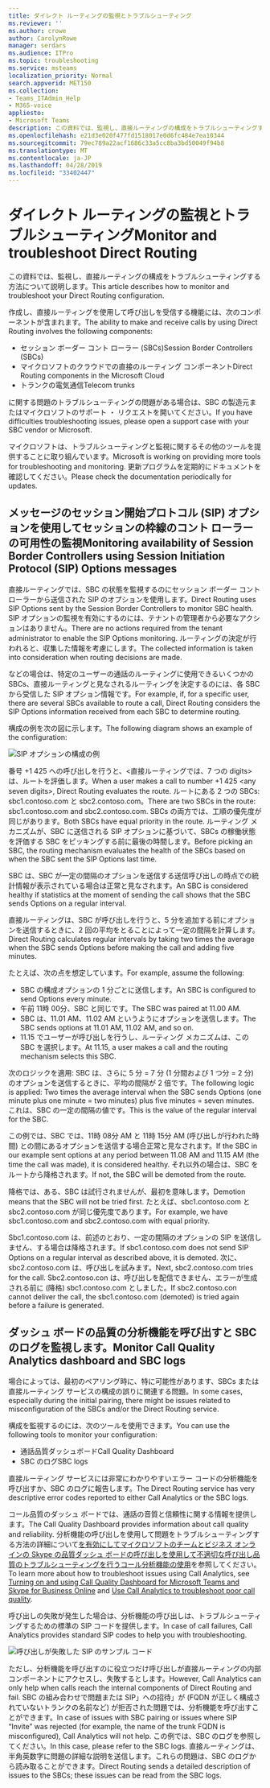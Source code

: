 ```yaml
---
title: ダイレクト ルーティングの監視とトラブルシューティング
ms.reviewer: ''
ms.author: crowe
author: CarolynRowe
manager: serdars
ms.audience: ITPro
ms.topic: troubleshooting
ms.service: msteams
localization_priority: Normal
search.appverid: MET150
ms.collection:
- Teams_ITAdmin_Help
- M365-voice
appliesto:
- Microsoft Teams
description: この資料では、監視し、直接ルーティングの構成をトラブルシューティングする方法について説明します。
ms.openlocfilehash: e21d3e020f477fd1518017e0d6fc484e7ea10344
ms.sourcegitcommit: 79ec789a22acf1686c33a5cc8ba3bd50049f94b8
ms.translationtype: MT
ms.contentlocale: ja-JP
ms.lasthandoff: 04/28/2019
ms.locfileid: "33402447"
---
```

# <a name="monitor-and-troubleshoot-direct-routing"></a><span data-ttu-id="74f9d-103">ダイレクト ルーティングの監視とトラブルシューティング</span><span class="sxs-lookup"><span data-stu-id="74f9d-103">Monitor and troubleshoot Direct Routing</span></span>

<span data-ttu-id="74f9d-104">この資料では、監視し、直接ルーティングの構成をトラブルシューティングする方法について説明します。</span><span class="sxs-lookup"><span data-stu-id="74f9d-104">This article describes how to monitor and troubleshoot your Direct Routing configuration.</span></span> 

<span data-ttu-id="74f9d-105">作成し、直接ルーティングを使用して呼び出しを受信する機能には、次のコンポーネントが含まれます。</span><span class="sxs-lookup"><span data-stu-id="74f9d-105">The ability to make and receive calls by using Direct Routing involves the following components:</span></span> 

- <span data-ttu-id="74f9d-106">セッション ボーダー コント ローラー (SBCs)</span><span class="sxs-lookup"><span data-stu-id="74f9d-106">Session Border Controllers (SBCs)</span></span> 
- <span data-ttu-id="74f9d-107">マイクロソフトのクラウドでの直接のルーティング コンポーネント</span><span class="sxs-lookup"><span data-stu-id="74f9d-107">Direct Routing components in the Microsoft Cloud</span></span> 
- <span data-ttu-id="74f9d-108">トランクの電気通信</span><span class="sxs-lookup"><span data-stu-id="74f9d-108">Telecom trunks</span></span> 

<span data-ttu-id="74f9d-109">に関する問題のトラブルシューティングの問題がある場合は、SBC の製造元またはマイクロソフトのサポート ・ リクエストを開いてください。</span><span class="sxs-lookup"><span data-stu-id="74f9d-109">If you have difficulties troubleshooting issues, please open a support case with your SBC vendor or Microsoft.</span></span> 

<span data-ttu-id="74f9d-110">マイクロソフトは、トラブルシューティングと監視に関するその他のツールを提供することに取り組んでいます。</span><span class="sxs-lookup"><span data-stu-id="74f9d-110">Microsoft is working on providing more tools for troubleshooting and monitoring.</span></span> <span data-ttu-id="74f9d-111">更新プログラムを定期的にドキュメントを確認してください。</span><span class="sxs-lookup"><span data-stu-id="74f9d-111">Please check the documentation periodically for updates.</span></span> 

## <a name="monitoring-availability-of-session-border-controllers-using-session-initiation-protocol-sip-options-messages"></a><span data-ttu-id="74f9d-112">メッセージのセッション開始プロトコル (SIP) オプションを使用してセッションの枠線のコント ローラーの可用性の監視</span><span class="sxs-lookup"><span data-stu-id="74f9d-112">Monitoring availability of Session Border Controllers using Session Initiation Protocol (SIP) Options messages</span></span>

<span data-ttu-id="74f9d-113">直接ルーティングでは、SBC の状態を監視するのにセッション ボーダー コント ローラーから送信された SIP のオプションを使用します。</span><span class="sxs-lookup"><span data-stu-id="74f9d-113">Direct Routing uses SIP Options sent by the Session Border Controllers to monitor SBC health.</span></span> <span data-ttu-id="74f9d-114">SIP オプションの監視を有効にするのには、テナントの管理者から必要なアクションはありません。</span><span class="sxs-lookup"><span data-stu-id="74f9d-114">There are no actions required from the tenant administrator to enable the SIP Options monitoring.</span></span> <span data-ttu-id="74f9d-115">ルーティングの決定が行われると、収集した情報を考慮にします。</span><span class="sxs-lookup"><span data-stu-id="74f9d-115">The collected information is taken into consideration when routing decisions are made.</span></span> 

<span data-ttu-id="74f9d-116">などの場合は、特定のユーザーの通話のルーティングに使用できるいくつかの SBCs、直接ルーティングと見なされるルーティングを決定するのには、各 SBC から受信した SIP オプション情報です。</span><span class="sxs-lookup"><span data-stu-id="74f9d-116">For example, if, for a specific user, there are several SBCs available to route a call, Direct Routing considers the SIP Options information received from each SBC to determine routing.</span></span> 

<span data-ttu-id="74f9d-117">構成の例を次の図に示します。</span><span class="sxs-lookup"><span data-stu-id="74f9d-117">The following diagram shows an example of the configuration:</span></span> 

![SIP オプションの構成の例](media/sip-options-config-example.png)

<span data-ttu-id="74f9d-119">番号 +1 425 への呼び出しを行うと、\<直接ルーティングでは、7 つの digits> は、ルートを評価します。</span><span class="sxs-lookup"><span data-stu-id="74f9d-119">When a user makes a call to number +1 425 \<any seven digits>, Direct Routing evaluates the route.</span></span> <span data-ttu-id="74f9d-120">ルートにある 2 つの SBCs: sbc1.contoso.com と sbc2.contoso.com。</span><span class="sxs-lookup"><span data-stu-id="74f9d-120">There are two SBCs in the route: sbc1.contoso.com and sbc2.contoso.com.</span></span> <span data-ttu-id="74f9d-121">SBCs の両方では、工順の優先度が同じがあります。</span><span class="sxs-lookup"><span data-stu-id="74f9d-121">Both SBCs have equal priority in the route.</span></span> <span data-ttu-id="74f9d-122">ルーティング メカニズムが、SBC に送信される SIP オプションに基づいて、SBCs の稼働状態を評価する SBC をピッキングする前に最後の時間します。</span><span class="sxs-lookup"><span data-stu-id="74f9d-122">Before picking an SBC, the routing mechanism evaluates the health of the SBCs based on when the SBC sent the SIP Options last time.</span></span> 

<span data-ttu-id="74f9d-123">SBC は、SBC が一定の間隔のオプションを送信する送信呼び出しの時点での統計情報が表示されている場合は正常と見なされます。</span><span class="sxs-lookup"><span data-stu-id="74f9d-123">An SBC is considered healthy if statistics at the moment of sending the call shows that the SBC sends Options on a regular interval.</span></span>  

<span data-ttu-id="74f9d-124">直接ルーティングは、SBC が呼び出しを行うと、5 分を追加する前にオプションを送信するときに、2 回の平均をとることによって一定の間隔を計算します。</span><span class="sxs-lookup"><span data-stu-id="74f9d-124">Direct Routing calculates regular intervals by taking two times the average when the SBC sends Options before making the call and adding five minutes.</span></span> 

<span data-ttu-id="74f9d-125">たとえば、次の点を想定しています。</span><span class="sxs-lookup"><span data-stu-id="74f9d-125">For example, assume the following:</span></span> 

- <span data-ttu-id="74f9d-126">SBC の構成オプションの 1 分ごとに送信します。</span><span class="sxs-lookup"><span data-stu-id="74f9d-126">An SBC is configured to send Options every minute.</span></span> 
- <span data-ttu-id="74f9d-127">午前 11時 00分、SBC と同じです。</span><span class="sxs-lookup"><span data-stu-id="74f9d-127">The SBC was paired at 11.00 AM.</span></span>  
- <span data-ttu-id="74f9d-128">SBC は、11.01 AM、11.02 AM というようにオプションを送信します。</span><span class="sxs-lookup"><span data-stu-id="74f9d-128">The SBC sends options at 11.01 AM, 11.02 AM, and so on.</span></span>  
- <span data-ttu-id="74f9d-129">11.15 でユーザーが呼び出しを行うし、ルーティング メカニズムは、この SBC を選択します。</span><span class="sxs-lookup"><span data-stu-id="74f9d-129">At 11.15, a user makes a call and the routing mechanism selects this SBC.</span></span> 

<span data-ttu-id="74f9d-130">次のロジックを適用: SBC は、さらに 5 分 = 7 分 (1 分間および 1 つ分 = 2 分) のオプションを送信するときに、平均の間隔が 2 倍です。</span><span class="sxs-lookup"><span data-stu-id="74f9d-130">The following logic is applied: Two times the average interval when the SBC sends Options (one minute plus one minute = two minutes) plus five minutes = seven minutes.</span></span> <span data-ttu-id="74f9d-131">これは、SBC の一定の間隔の値です。</span><span class="sxs-lookup"><span data-stu-id="74f9d-131">This is the value of the regular interval for the SBC.</span></span>
 
<span data-ttu-id="74f9d-132">この例では、SBC では、11時 08分 AM と 11時 15分 AM (呼び出しが行われた時間) との間にあるオプションを送信する場合正常と見なされます。</span><span class="sxs-lookup"><span data-stu-id="74f9d-132">If the SBC in our example sent options at any period between 11.08 AM and 11.15 AM (the time the call was made), it is considered healthy.</span></span> <span data-ttu-id="74f9d-133">それ以外の場合は、SBC をルートから降格されます。</span><span class="sxs-lookup"><span data-stu-id="74f9d-133">If not, the SBC will be demoted from the route.</span></span> 

<span data-ttu-id="74f9d-134">降格では、ある、SBC は試行されませんが、最初を意味します。</span><span class="sxs-lookup"><span data-stu-id="74f9d-134">Demotion means that the SBC will not be tried first.</span></span> <span data-ttu-id="74f9d-135">たとえば、sbc1.contoso.com と sbc2.contoso.com が同じ優先度であります。</span><span class="sxs-lookup"><span data-stu-id="74f9d-135">For example, we have sbc1.contoso.com and sbc2.contoso.com with equal priority.</span></span>  

<span data-ttu-id="74f9d-136">Sbc1.contoso.com は、前述のとおり、一定の間隔のオプションの SIP を送信しません、する場合は降格されます。</span><span class="sxs-lookup"><span data-stu-id="74f9d-136">If sbc1.contoso.com does not send SIP Options on a regular interval as described above, it is demoted.</span></span> <span data-ttu-id="74f9d-137">次に、sbc2.contoso.com は、呼び出しを試みます。</span><span class="sxs-lookup"><span data-stu-id="74f9d-137">Next, sbc2.contoso.com tries for the call.</span></span> <span data-ttu-id="74f9d-138">Sbc2.contoso.con は、呼び出しを配信できません、エラーが生成される前に (降格) sbc1.contoso.com としました。</span><span class="sxs-lookup"><span data-stu-id="74f9d-138">If sbc2.contoso.con cannot deliver the call, the sbc1.contoso.com (demoted) is tried again before a failure is generated.</span></span> 

## <a name="monitor-call-quality-analytics-dashboard-and-sbc-logs"></a><span data-ttu-id="74f9d-139">ダッシュ ボードの品質の分析機能を呼び出すと SBC のログを監視します。</span><span class="sxs-lookup"><span data-stu-id="74f9d-139">Monitor Call Quality Analytics dashboard and SBC logs</span></span> 
 
<span data-ttu-id="74f9d-140">場合によっては、最初のペアリング時に、特に可能性があります、SBCs または直接ルーティング サービスの構成の誤りに関連する問題。</span><span class="sxs-lookup"><span data-stu-id="74f9d-140">In some cases, especially during the initial pairing, there might be issues related to misconfiguration of the SBCs and/or the Direct Routing service.</span></span> 

<span data-ttu-id="74f9d-141">構成を監視するのには、次のツールを使用できます。</span><span class="sxs-lookup"><span data-stu-id="74f9d-141">You can use the following tools to monitor your configuration:</span></span>  
 
- <span data-ttu-id="74f9d-142">通話品質ダッシュボード</span><span class="sxs-lookup"><span data-stu-id="74f9d-142">Call Quality Dashboard</span></span> 
- <span data-ttu-id="74f9d-143">SBC のログ</span><span class="sxs-lookup"><span data-stu-id="74f9d-143">SBC logs</span></span> 

<span data-ttu-id="74f9d-144">直接ルーティング サービスには非常にわかりやすいエラー コードの分析機能を呼び出すか、SBC のログに報告します。</span><span class="sxs-lookup"><span data-stu-id="74f9d-144">The Direct Routing service has very descriptive error codes reported to either Call Analytics or the SBC logs.</span></span> 

<span data-ttu-id="74f9d-145">コール品質のダッシュ ボードでは、通話の音質と信頼性に関する情報を提供します。</span><span class="sxs-lookup"><span data-stu-id="74f9d-145">The Call Quality Dashboard provides information about call quality and reliability.</span></span> <span data-ttu-id="74f9d-146">分析機能の呼び出しを使用して問題をトラブルシューティングする方法の詳細について[を有効にしてマイクロソフトのチームとビジネス オンラインの Skype の品質ダッシュ ボードの呼び出しを使用して](https://docs.microsoft.com/SkypeForBusiness/using-call-quality-in-your-organization/turning-on-and-using-call-quality-dashboard)[不適切な呼び出し品質のトラブルシューティングを行うコール分析機能の使用](https://docs.microsoft.com/SkypeForBusiness/using-call-quality-in-your-organization/use-call-analytics-to-troubleshoot-poor-call-quality)を参照してください。</span><span class="sxs-lookup"><span data-stu-id="74f9d-146">To learn more about how to troubleshoot issues using Call Analytics, see [Turning on and using Call Quality Dashboard for Microsoft Teams and Skype for Business Online](https://docs.microsoft.com/SkypeForBusiness/using-call-quality-in-your-organization/turning-on-and-using-call-quality-dashboard) and [Use Call Analytics to troubleshoot poor call quality](https://docs.microsoft.com/SkypeForBusiness/using-call-quality-in-your-organization/use-call-analytics-to-troubleshoot-poor-call-quality).</span></span> 

<span data-ttu-id="74f9d-147">呼び出しの失敗が発生した場合は、分析機能の呼び出しは、トラブルシューティングするための標準の SIP コードを提供します。</span><span class="sxs-lookup"><span data-stu-id="74f9d-147">In case of call failures, Call Analytics provides standard SIP codes to help you with troubleshooting.</span></span> 

![呼び出しが失敗した SIP のサンプル コード](media/failed-response-code.png)

<span data-ttu-id="74f9d-149">ただし、分析機能を呼び出すのに役立つだけ呼び出しが直接ルーティングの内部コンポーネントにアクセスし、失敗するとします。</span><span class="sxs-lookup"><span data-stu-id="74f9d-149">However, Call Analytics can only help when calls reach the internal components of Direct Routing and fail.</span></span> <span data-ttu-id="74f9d-150">SBC の組み合わせで問題または SIP」への招待」が (FQDN が正しく構成されていないトランクの名前など) が拒否された問題では、分析機能を呼び出すことができます。</span><span class="sxs-lookup"><span data-stu-id="74f9d-150">In case of issues with SBC pairing or issues where SIP “Invite” was rejected (for example, the name of the trunk FQDN is misconfigured), Call Analytics will not help.</span></span> <span data-ttu-id="74f9d-151">この例では、SBC のログを参照してください。</span><span class="sxs-lookup"><span data-stu-id="74f9d-151">In this case, please refer to the SBC logs.</span></span> <span data-ttu-id="74f9d-152">直接ルーティングは、半角英数字に問題の詳細な説明を送信します。これらの問題は、SBC のログから読み取ることができます。</span><span class="sxs-lookup"><span data-stu-id="74f9d-152">Direct Routing sends a detailed description of issues to the SBCs; these issues can be read from the SBC logs.</span></span> 
